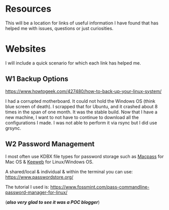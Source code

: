 # Resources 
This will be a location for links of useful information I have found that 
has helped me with issues, questions or just curiosities.  

# Websites
I will include a quick scenario for which each link has helped me.

## W1 Backup Options
https://www.howtogeek.com/427480/how-to-back-up-your-linux-system/

I had a corrupted motherboard. It could
not hold the Windows OS (think blue 
screen of death). I scrapped that for
Ubuntu, and it crashed about 8 times 
in the span of one month. It was the 
stable build. Now that I have a new 
machine, I want to not have to continue
to download all the configurations I made.
I was not able to perform it via rsync
but I did use grsync. 



## W2 Password Management
I most often use KDBX file types for 
password storage such as 
[Macpass](https://macpassapp.org) for Mac OS
& [Keeweb](https://keepass.info/download.html) for Linux/Windows OS.

A shared/local & individual & within the 
terminal you can use:
https://www.passwordstore.org/

The tutorial I used is:
https://www.fossmint.com/pass-commandline-password-manager-for-linux/

(***also very glad to see it was a POC blogger***)
